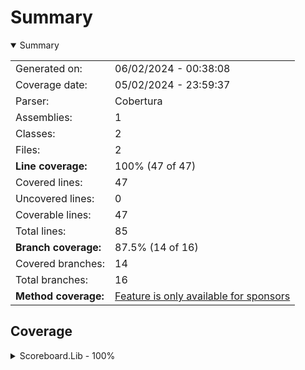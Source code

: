 # Summary
<details open><summary>Summary</summary>

|||
|:---|:---|
| Generated on: | 06/02/2024 - 00:38:08 |
| Coverage date: | 05/02/2024 - 23:59:37 |
| Parser: | Cobertura |
| Assemblies: | 1 |
| Classes: | 2 |
| Files: | 2 |
| **Line coverage:** | 100% (47 of 47) |
| Covered lines: | 47 |
| Uncovered lines: | 0 |
| Coverable lines: | 47 |
| Total lines: | 85 |
| **Branch coverage:** | 87.5% (14 of 16) |
| Covered branches: | 14 |
| Total branches: | 16 |
| **Method coverage:** | [Feature is only available for sponsors](https://reportgenerator.io/pro) |

</details>

## Coverage
<details><summary>Scoreboard.Lib - 100%</summary>

|**Name**|**Line**|**Branch**|
|:---|---:|---:|
|**Scoreboard.Lib**|**100%**|**87.5%**|
|Scoreboard.Lib.Match|100%|87.5%|
|Scoreboard.Lib.Scoreboard|100%|87.5%|

</details>
